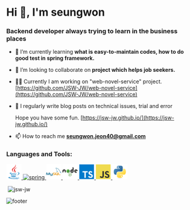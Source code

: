 <h1 align="left">Hi 👋, I'm seungwon</h1>
<h3 align="left">Backend developer always trying to learn in the business places</h3>

- 🌱 I’m currently learning **what is easy-to-maintain codes, how to do good test in spring framework.**

- 👯 I’m looking to collaborate on **project which helps job seekers.**

- 👨‍💻 Currently I am working on "web-novel-service" project. [https://github.com/JSW-JW/web-novel-service](https://github.com/JSW-JW/web-novel-service)

- 📝 I regularly write blog posts on technical issues, trial and error
  
  Hope you have some fun. [https://jsw-jw.github.io/](https://jsw-jw.github.io/)

- 📫 How to reach me **seungwon.jeon40@gmail.com**

<p align="left">
</p>

<h3 align="left">Languages and Tools:</h3>
<p align="left"> 
  
  <a href="https://www.java.com" target="_blank" rel="noreferrer"> <img src="https://raw.githubusercontent.com/devicons/devicon/master/icons/java/java-original.svg" alt="java" width="40" height="40"/> </a> 
<a href="https://spring.io/" target="_blank" rel="noreferrer"> <img src="https://www.vectorlogo.zone/logos/springio/springio-icon.svg" alt="spring" width="40" height="40"/> </a> 
  <a href="https://www.mysql.com/" target="_blank" rel="noreferrer"> <img src="https://raw.githubusercontent.com/devicons/devicon/master/icons/mysql/mysql-original-wordmark.svg" alt="mysql" width="40" height="40"/> </a>
    <a href="https://nodejs.org" target="_blank" rel="noreferrer"> <img src="https://raw.githubusercontent.com/devicons/devicon/master/icons/nodejs/nodejs-original-wordmark.svg" alt="nodejs" width="40" height="40"/> </a> 
    <a href="https://www.typescriptlang.org/" target="_blank" rel="noreferrer"> <img src="https://raw.githubusercontent.com/devicons/devicon/master/icons/typescript/typescript-original.svg" alt="typescript" width="40" height="40"/> </a> <a href="https://developer.mozilla.org/en-US/docs/Web/JavaScript" target="_blank" rel="noreferrer"> <img src="https://raw.githubusercontent.com/devicons/devicon/master/icons/javascript/javascript-original.svg" alt="javascript" width="40" height="40"/> </a> <a href="https://www.python.org" target="_blank" rel="noreferrer"> <img src="https://raw.githubusercontent.com/devicons/devicon/master/icons/python/python-original.svg" alt="python" width="40" height="40"/> </a> 

</p> 

<p>&nbsp;<img align="center" src="https://github-readme-stats.vercel.app/api?username=jsw-jw&show_icons=true&locale=en" alt="jsw-jw" /></p>
  
![footer](https://capsule-render.vercel.app/api?type=wave&color=gradient&height=150&section=footer)
